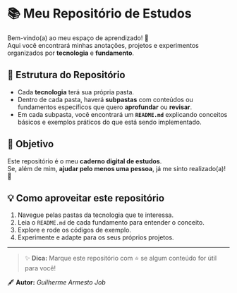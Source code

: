 # 📚 Meu Repositório de Estudos

Bem-vindo(a) ao meu espaço de aprendizado! 🚀  
Aqui você encontrará minhas anotações, projetos e experimentos organizados por **tecnologia** e **fundamento**.

## 📂 Estrutura do Repositório
- Cada **tecnologia** terá sua própria pasta.
- Dentro de cada pasta, haverá **subpastas** com conteúdos ou fundamentos específicos que quero **aprofundar** ou **revisar**.
- Em cada subpasta, você encontrará um **`README.md`** explicando conceitos básicos e exemplos práticos do que está sendo implementado.

## 🎯 Objetivo
Este repositório é o meu **caderno digital de estudos**.  
Se, além de mim, **ajudar pelo menos uma pessoa**, já me sinto realizado(a)! 🙌

## 💡 Como aproveitar este repositório
1. Navegue pelas pastas da tecnologia que te interessa.
2. Leia o `README.md` de cada fundamento para entender o conceito.
3. Explore e rode os códigos de exemplo.
4. Experimente e adapte para os seus próprios projetos.

---

> ✨ **Dica:** Marque este repositório com ⭐ se algum conteúdo for útil para você!

🖋️ **Autor:** *Guilherme Armesto Job*